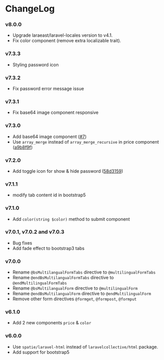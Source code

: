 # ChangeLog

### v8.0.0
- Upgrade laraeast/laravel-locales version to v4.1.
- Fix color component (remove extra localizable trait).
### v7.3.3
- Styling password icon
### v7.3.2
- Fix password error message issue
### v7.3.1
- Fix base64 image component responsive
### v7.3.0
- Add base64 image component ([#7](https://github.com/laraeast/laravel-bootstrap-forms/pull/7))
- Use `array_merge` instead of `array_merge_recursive` in price component ([a9b8f9f](https://github.com/laraeast/laravel-bootstrap-forms/pull/7/commits/a9b8f9f560e3bcbb808cc5ba81858fa161ffbbed))
### v7.2.0
- Add toggle icon for show & hide password ([58d3159](https://github.com/laraeast/laravel-bootstrap-forms/commit/58d31597df653fe464bb997c1d4b3b5d14655a42))

### v7.1.1
- modify tab content id in bootstrap5

### v7.1.0
- Add `color(string $color)` method to submit component

### v7.0.1, v7.0.2 and v7.0.3
- Bug fixes
- Add fade effect to bootstrap3 tabs
### v7.0.0
- Rename `@bsMultilangualFormTabs` directive to `@multilingualFormTabs` 
- Rename `@endBsMultilangualFormTabs` directive to `@endMultilingualFormTabs` 
- Rename `@bsMultilangualForm` directive to `@multilingualForm` 
- Rename `@endBsMultilangualForm` directive to `@endMultilingualForm` 
- Remove other form directives `@formget`, `@formpost`, `@formput`

### v6.1.0

- Add 2 new components `price` & `color`

### v6.0.0

- Use `spatie/laravel-html` instead of `laravelcollective/html` package.
- Add support for bootstrap5
